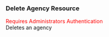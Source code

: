 ### Delete Agency Resource
<span style="color:red">Requires Administrators Authentication</span>   
Deletes an agency
